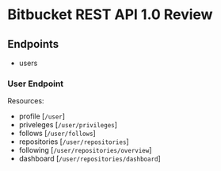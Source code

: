 Bitbucket REST API 1.0 Review
=============================

Endpoints
---------

* users


### User Endpoint

Resources:
* profile [`/user`]
* priveleges [`/user/privileges`]
* follows [`/user/follows`]
* repositories [`/user/repositories`]
 * following [`/user/repositories/overview`]
 * dashboard [`/user/repositories/dashboard`]

